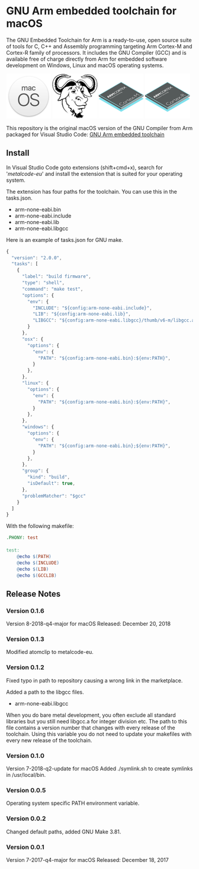 # GNU Arm embedded toolchain for macOS

The GNU Embedded Toolchain for Arm is a ready-to-use, open source suite of tools
for C, C++ and Assembly programming targeting Arm Cortex-M and Cortex-R family 
of processors. It includes the GNU Compiler (GCC) and is available free of 
charge directly from Arm for embedded software development on Windows, Linux and
macOS operating systems.

<div>
<img src="https://raw.githubusercontent.com/metalcode-eu/darwin-arm-none-eabi/master/images/macOS.png" alt="macOS" width="24%">
<img src="https://raw.githubusercontent.com/metalcode-eu/darwin-arm-none-eabi/master/images/GNU.png" alt="GNU" width="24%">
<img src="https://raw.githubusercontent.com/metalcode-eu/darwin-arm-none-eabi/master/images/Cortex-M.png" alt="Cortex-M" width="24%">
<img src="https://raw.githubusercontent.com/metalcode-eu/darwin-arm-none-eabi/master/images/Cortex-R.png" alt="Cortex-R" width="24%">
</div>

This repository is the original macOS version of the GNU Compiler from Arm 
packaged for Visual Studio Code:
[GNU Arm embedded toolchain](https://developer.arm.com/open-source/gnu-toolchain/gnu-rm/downloads)

## Install
In Visual Studio Code goto extensions (shift+cmd+x), search for '*metalcode-eu*' 
and install the extension that is suited for your operating system. 

The extension has four paths for the toolchain. You can use this in the 
tasks.json.

- arm-none-eabi.bin
- arm-none-eabi.include
- arm-none-eabi.lib
- arm-none-eabi.libgcc

Here is an example of tasks.json for GNU make. 
```javascript
{
  "version": "2.0.0",
  "tasks": [
    {
      "label": "build firmware",
      "type": "shell",
      "command": "make test",
      "options": {
        "env": {
          "INCLUDE": "${config:arm-none-eabi.include}",
          "LIB": "${config:arm-none-eabi.lib}",
          "LIBGCC": "${config:arm-none-eabi.libgcc}/thumb/v6-m/libgcc.a",
        }
      },
      "osx": {
        "options": {
          "env": {
            "PATH": "${config:arm-none-eabi.bin}:${env:PATH}",
          }
        },
      },
      "linux": {
        "options": {
          "env": {
            "PATH": "${config:arm-none-eabi.bin}:${env:PATH}",
          }
        },
      },
      "windows": {
        "options": {
          "env": {
            "PATH": "${config:arm-none-eabi.bin};${env:PATH}",
          }
        },
      },
      "group": {
        "kind": "build",
        "isDefault": true,
      },
      "problemMatcher": "$gcc"
    }
  ]
}
```
With the following makefile:
```makefile
.PHONY: test

test:
	@echo $(PATH)
	@echo $(INCLUDE)
	@echo $(LIB)
	@echo $(GCCLIB)
```

## Release Notes

### Version 0.1.6 
Version 8-2018-q4-major for macOS 
Released: December 20, 2018

### Version 0.1.3 
Modified atomclip to metalcode-eu.

### Version 0.1.2
Fixed typo in path to repository causing a wrong link in the marketplace.

Added a path to the libgcc files. 
- arm-none-eabi.libgcc

When you do bare metal development, you often exclude all standard libraries 
but you still need libgcc.a for integer division etc. The path to this file 
contains a version number that changes with every release of the toolchain. 
Using this variable you do not need to update your makefiles with every new 
release of the toolchain. 

### Version 0.1.0
Version 7-2018-q2-update for macOS
Added ./symlink.sh to create symlinks in /usr/local/bin.

### Version 0.0.5
Operating system specific PATH environment variable. 

### Version 0.0.2
Changed default paths, added GNU Make 3.81.

### Version 0.0.1
Version 7-2017-q4-major for macOS
Released: December 18, 2017